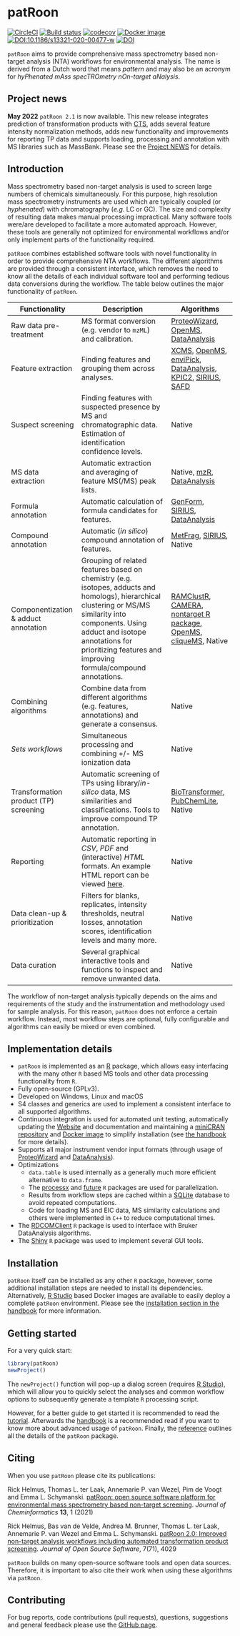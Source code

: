# patRoon

[![CircleCI](https://circleci.com/gh/rickhelmus/patRoon.svg?style=svg)](https://circleci.com/gh/rickhelmus/patRoon)
[![Build status](https://ci.appveyor.com/api/projects/status/52nnpq8kqpkjqc92/branch/master?svg=true)](https://ci.appveyor.com/project/rickhelmus/patroon/branch/master)
[![codecov](https://codecov.io/gh/rickhelmus/patRoon/branch/master/graph/badge.svg)](https://codecov.io/gh/rickhelmus/patRoon)
[![Docker image](https://img.shields.io/docker/image-size/patroonorg/patroonrs/latest)][DockerImg]
[![DOI:10.1186/s13321-020-00477-w](https://zenodo.org/badge/DOI/10.1186/s13321-020-00477-w.svg)](https://doi.org/10.1186/s13321-020-00477-w)
[![DOI](https://joss.theoj.org/papers/10.21105/joss.04029/status.svg)](https://doi.org/10.21105/joss.04029)

`patRoon` aims to provide comprehensive mass spectrometry based non-target analysis (NTA) workflows for environmental
analysis. The name is derived from a Dutch word that means _pattern_ and may also be an acronym for _hyPhenated mAss
specTROmetry nOn-target aNalysis_.

## Project news

**May 2022** `patRoon 2.1` is now available. This new release integrates prediction of transformation products with
[CTS], adds several feature intensity normalization methods, adds new functionality and improvements for reporting TP
data and supports loading, processing and annotation with MS libraries such as MassBank. Please see the [Project
NEWS][NEWS] for details.

## Introduction

Mass spectrometry based non-target analysis is used to screen large numbers of chemicals simultaneously. For this
purpose, high resolution mass spectrometry instruments are used which are typically coupled (or _hyphenated_) with
chromatography (_e.g._ LC or GC). The size and complexity of resulting data makes manual processing impractical. Many
software tools were/are developed to facilitate a more automated approach. However, these tools are generally not
optimized for environmental workflows and/or only implement parts of the functionality required.

`patRoon` combines established software tools with novel functionality in order to provide comprehensive NTA workflows.
The different algorithms are provided through a consistent interface, which removes the need to know all the details of
each individual software tool and performing tedious data conversions during the workflow. The table below outlines the
major functionality of `patRoon`.

Functionality | Description | Algorithms
---------------------- | ------------------------------------------------------------------------ | -----------------------
Raw data pre-treatment | MS format conversion (e.g. vendor to `mzML`) and calibration.            | [ProteoWizard], [OpenMS], [DataAnalysis]
Feature extraction     | Finding features and grouping them across analyses.                      | [XCMS], [OpenMS], [enviPick], [DataAnalysis], [KPIC2], [SIRIUS], [SAFD]
Suspect screening      | Finding features with suspected presence by MS and chromatographic data. Estimation of identification confidence levels. | Native
MS data extraction     | Automatic extraction and averaging of feature MS(/MS) peak lists.        | Native, [mzR], [DataAnalysis]
Formula annotation     | Automatic calculation of formula candidates for features.                | [GenForm], [SIRIUS], [DataAnalysis]
Compound annotation    | Automatic (_in silico_) compound annotation of features.                 | [MetFrag], [SIRIUS], Native
Componentization & adduct annotation | Grouping of related features based on chemistry (e.g. isotopes, adducts and homologs), hierarchical clustering or MS/MS similarity into components. Using adduct and isotope annotations for prioritizing features and improving formula/compound annotations. | [RAMClustR], [CAMERA], [nontarget R package][nontarget], [OpenMS], [cliqueMS], Native
Combining algorithms   | Combine data from different algorithms (e.g. features, annotations) and generate a consensus. | Native
_Sets workflows_       | Simultaneous processing and combining +/- MS ionization data             | Native
Transformation product (TP) screening | Automatic screening of TPs using library/_in-silico_ data, MS similarities and classifications. Tools to improve compound TP annotation. | [BioTransformer], [PubChemLite][PubChemLiteTR], Native
Reporting              | Automatic reporting in _CSV_, _PDF_ and (interactive) _HTML_ formats. An example HTML report can be viewed [here][example]. | Native
Data clean-up & prioritization | Filters for blanks, replicates, intensity thresholds, neutral losses, annotation scores, identification levels and many more. | Native
Data curation          | Several graphical interactive tools and functions to inspect and remove unwanted data. | Native

The workflow of non-target analysis typically depends on the aims and requirements of the study and the instrumentation
and methodology used for sample analysis. For this reason, `patRoon` does not enforce a certain workflow. Instead, most
workflow steps are optional, fully configurable and algorithms can easily be mixed or even combined.

## Implementation details

* `patRoon` is implemented as an [R] package, which allows easy interfacing with the many other `R` based MS tools and other data processing functionality from `R`.
* Fully open-source (GPLv3).
* Developed on Windows, Linux and macOS
* S4 classes and generics are used to implement a consistent interface to all supported algorithms.
* Continuous integration is used for automated unit testing, automatically updating the [Website][ghweb] and documentation and maintaining a [miniCRAN] [repository][patRoonDeps] and [Docker image][DockerImg] to simplify installation (see [the handbook][handbook-inst] for more details).
* Supports all major instrument vendor input formats (through usage of [ProteoWizard] and [DataAnalysis]).
* Optimizations
    * `data.table` is used internally as a generally much more efficient alternative to `data.frame`.
    * The [processx] and [future] `R` packages are used for parallelization.
    * Results from workflow steps are cached within a [SQLite] database to avoid repeated computations.
    * Code for loading MS and EIC data, MS similarity calculations and others were implemented in `C++` to reduce computational times.
* The [RDCOMClient] `R` package is used to interface with Bruker DataAnalysis algorithms.
* The [Shiny] `R` package was used to implement several GUI tools.


## Installation

`patRoon` itself can be installed as any other `R` package, however, some additional installation steps are needed to
install its dependencies. Alternatively, [R Studio][RStudio] based Docker images are available to easily deploy a
complete `patRoon` environment. Please see the [installation section in the handbook][handbook-inst] for more
information.


## Getting started

For a very quick start:

``` r
library(patRoon)
newProject()
```

The `newProject()` function will pop-up a dialog screen (requires [R Studio][RStudio]), which will allow you to quickly
select the analyses and common workflow options to subsequently generate a template `R` processing script.

However, for a better guide to get started it is recommended to read the [tutorial]. Afterwards the [handbook] is a
recommended read if you want to know more about advanced usage of `patRoon`. Finally, the [reference] outlines all the
details of the `patRoon` package.


## Citing

When you use `patRoon` please cite its publications:

Rick Helmus, Thomas L. ter Laak, Annemarie P. van Wezel, Pim de Voogt and Emma L. Schymanski. [patRoon: open source
software platform for environmental mass spectrometry based non-target
screening](https://doi.org/10.1186/s13321-020-00477-w). _Journal of Cheminformatics_ **13**, 1 (2021)

Rick Helmus, Bas van de Velde, Andrea M. Brunner, Thomas L. ter Laak, Annemarie P. van Wezel and Emma L. Schymanski.
[patRoon 2.0: Improved non-target analysis workflows including automated transformation product screening]( https://doi.org/10.21105/joss.04029). _Journal of Open Source Software_, 7(71), 4029

`patRoon` builds on many open-source software tools and open data sources. Therefore, it is important to also cite their
work when using these algorithms via `patRoon`.

## Contributing

For bug reports, code contributions (pull requests), questions, suggestions and general feedback please use the [GitHub page](https://github.com/rickhelmus/patRoon).


[R]: https://www.r-project.org/
[NEWS]: https://github.com/rickhelmus/patRoon/blob/master/NEWS.md
[XCMS]: https://github.com/sneumann/xcms
[OpenMS]: http://openms.de/
[enviPick]: https://cran.r-project.org/web/packages/enviPick/index.html
[KPIC2]: https://github.com/hcji/KPIC2
[SAFD]: https://bitbucket.org/SSamanipour/safd.jl/src/master/
[DataAnalysis]: https://www.bruker.com/
[ProfileAnalysis]: https://www.bruker.com/
[mzR]: https://github.com/sneumann/mzR/
[GenForm]: https://sourceforge.net/projects/genform
[SIRIUS]: https://bio.informatik.uni-jena.de/software/sirius/
[MetFrag]: http://c-ruttkies.github.io/MetFrag/
[RAMClustR]: https://github.com/sneumann/RAMClustR
[CAMERA]: http://msbi.ipb-halle.de/msbi/CAMERA/
[nontarget]: https://cran.r-project.org/web/packages/nontarget/index.html
[cliqueMS]: https://github.com/osenan/cliqueMS
[BioTransformer]: https://bitbucket.org/djoumbou/biotransformer/src/master/
[PubChemLiteTR]: https://doi.org/10.5281/zenodo.5644560
[future]: https://github.com/HenrikBengtsson/future
[pngquant]: https://pngquant.org/
[tutorial]: https://rickhelmus.github.io/patRoon/articles/tutorial.html
[handbook]: https://rickhelmus.github.io/patRoon/handbook_bd/index.html
[handbook-inst]: https://rickhelmus.github.io/patRoon/handbook_bd/installation.html
[reference]: https://rickhelmus.github.io/patRoon/reference/index.html
[RStudio]: https://www.rstudio.com/
[processx]: https://github.com/r-lib/processx
[SQLite]: https://www.sqlite.org/index.html
[RDCOMClient]: http://www.omegahat.net/RDCOMClient/
[Shiny]: https://shiny.rstudio.com/
[example]: https://rickhelmus.github.io/patRoon/examples/report.html
[ProteoWizard]: http://proteowizard.sourceforge.net/
[ghweb]: https://rickhelmus.github.io/patRoon/
[patRoonDeps]: https://github.com/rickhelmus/patRoonDeps
[miniCRAN]: https://cran.r-project.org/web/packages/miniCRAN/index.html
[DockerImg]: https://hub.docker.com/r/patroonorg/patroonrs
[CTS]: https://qed.epa.gov/cts/
